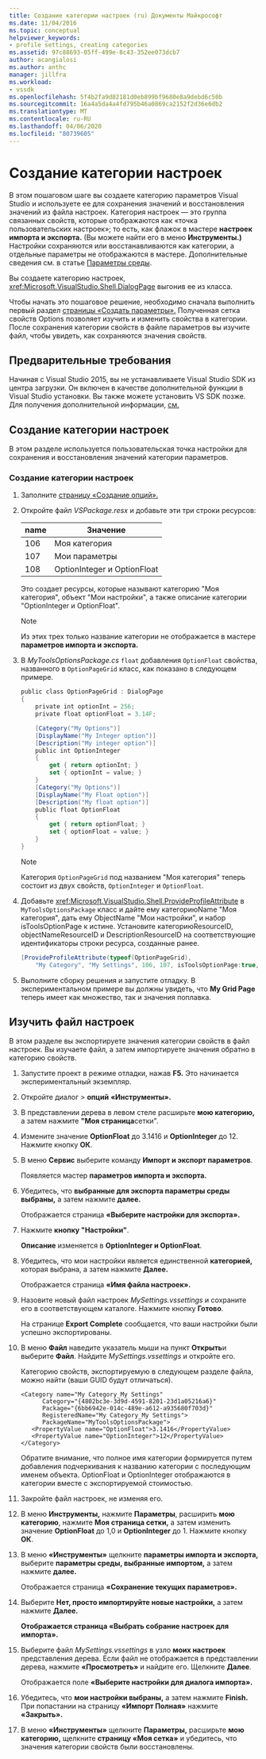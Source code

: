 ```yaml
---
title: Создание категории настроек (ru) Документы Майкрософт
ms.date: 11/04/2016
ms.topic: conceptual
helpviewer_keywords:
- profile settings, creating categories
ms.assetid: 97c88693-05ff-499e-8c43-352ee073dcb7
author: acangialosi
ms.author: anthc
manager: jillfra
ms.workload:
- vssdk
ms.openlocfilehash: 5f4b2fa9d82181d0eb899bf9680e8a9debd6c50b
ms.sourcegitcommit: 16a4a5da4a4fd795b46a0869ca2152f2d36e6db2
ms.translationtype: MT
ms.contentlocale: ru-RU
ms.lasthandoff: 04/06/2020
ms.locfileid: "80739605"
---
```

# <a name="create-a-settings-category"></a>Создание категории настроек

В этом пошаговом шаге вы создаете категорию параметров Visual Studio и используете ее для сохранения значений и восстановления значений из файла настроек. Категория настроек — это группа связанных свойств, которые отображаются как «точка пользовательских настроек»; то есть, как флажок в мастере **настроек импорта и экспорта.** (Вы можете найти его в меню **Инструменты.)** Настройки сохраняются или восстанавливаются как категории, а отдельные параметры не отображаются в мастере. Дополнительные сведения см. в статье [Параметры среды](../ide/environment-settings.md).

Вы создаете категорию настроек, <xref:Microsoft.VisualStudio.Shell.DialogPage> выгонив ее из класса.

Чтобы начать это пошаговое решение, необходимо сначала выполнить первый раздел [страницы «Создать параметры».](../extensibility/creating-an-options-page.md) Полученная сетка свойств Options позволяет изучить и изменить свойства в категории. После сохранения категории свойств в файле параметров вы изучите файл, чтобы увидеть, как сохраняются значения свойств.

## <a name="prerequisites"></a>Предварительные требования
 Начиная с Visual Studio 2015, вы не устанавливаете Visual Studio SDK из центра загрузки. Он включен в качестве дополнительной функции в Visual Studio установки. Вы также можете установить VS SDK позже. Для получения дополнительной информации, [см.](../extensibility/installing-the-visual-studio-sdk.md)

## <a name="create-a-settings-category"></a>Создание категории настроек
 В этом разделе используется пользовательская точка настройки для сохранения и восстановления значений категории параметров.

### <a name="to-create-a-settings-category"></a>Создание категории настроек

1. Заполните [страницу «Создание опций».](../extensibility/creating-an-options-page.md)

2. Откройте файл *VSPackage.resx* и добавьте эти три строки ресурсов:

    |name|Значение|
    |----------|-----------|
    |106|Моя категория|
    |107|Мои параметры|
    |108|OptionInteger и OptionFloat|

     Это создает ресурсы, которые называют категорию "Моя категория", объект "Мои настройки", а также описание категории "OptionInteger и OptionFloat".

    > [!NOTE]
    > Из этих трех только название категории не отображается в мастере **параметров импорта и экспорта.**

3. В *MyToolsOptionsPackage.cs* `float` добавления `OptionFloat` свойства, названного в `OptionPageGrid` класс, как показано в следующем примере.

    ```csharp
    public class OptionPageGrid : DialogPage
    {
        private int optionInt = 256;
        private float optionFloat = 3.14F;

        [Category("My Options")]
        [DisplayName("My Integer option")]
        [Description("My integer option")]
        public int OptionInteger
        {
            get { return optionInt; }
            set { optionInt = value; }
        }
        [Category("My Options")]
        [DisplayName("My Float option")]
        [Description("My float option")]
        public float OptionFloat
        {
            get { return optionFloat; }
            set { optionFloat = value; }
        }
    }
    ```

    > [!NOTE]
    > Категория `OptionPageGrid` под названием "Моя категория" теперь состоит из двух свойств, `OptionInteger` и `OptionFloat`.

4. Добавьте <xref:Microsoft.VisualStudio.Shell.ProvideProfileAttribute> в `MyToolsOptionsPackage` класс и дайте ему категориюName "Моя категория", дать ему ObjectName "Мои настройки", и набор isToolsOptionPage к истине. Установите категориюResourceID, objectNameResourceID и DescriptionResourceID на соответствующие идентификаторы строки ресурса, созданные ранее.

    ```csharp
    [ProvideProfileAttribute(typeof(OptionPageGrid),
        "My Category", "My Settings", 106, 107, isToolsOptionPage:true, DescriptionResourceID = 108)]
    ```

5. Выполните сборку решения и запустите отладку. В экспериментальном примере вы должны увидеть, что **My Grid Page** теперь имеет как множество, так и значения поплавка.

## <a name="examine-the-settings-file"></a>Изучить файл настроек
 В этом разделе вы экспортируете значения категории свойств в файл настроек. Вы изучаете файл, а затем импортируете значения обратно в категорию свойств.

1. Запустите проект в режиме отладки, нажав **F5.** Это начинается экспериментальный экземпляр.

2. Откройте диалог > **опций** **«Инструменты».**

3. В представлении дерева в левом стеле расширьте **мою категорию,** а затем нажмите **"Моя страница**сетки".

4. Измените значение **OptionFloat** до 3.1416 и **OptionInteger** до 12. Нажмите кнопку **ОК**.

5. В меню **Сервис** выберите команду **Импорт и экспорт параметров**.

     Появляется мастер **параметров импорта и экспорта.**

6. Убедитесь, что **выбранные для экспорта параметры среды выбраны,** а затем нажмите **далее.**

     Отображается страница **«Выберите настройки для экспорта».**

7. Нажмите **кнопку "Настройки"**.

     **Описание** изменяется в **OptionInteger и OptionFloat**.

8. Убедитесь, что мои настройки является единственной **категорией,** которая выбрана, а затем нажмите **Далее.**

     Отображается страница **«Имя файла настроек».**

9. Назовите новый файл настроек *MySettings.vssettings* и сохраните его в соответствующем каталоге. Нажмите кнопку **Готово**.

     На странице **Export Complete** сообщается, что ваши настройки были успешно экспортированы.

10. В меню **Файл** наведите указатель мыши на пункт **Открыть**и выберите **Файл**. Найдите *MySettings.vssettings* и откройте его.

     Категорию свойств, экспортируемую в следующем разделе файла, можно найти (ваши GUID будут отличаться).

    ```
    <Category name="My Category_My Settings"
          Category="{4802bc3e-3d9d-4591-8201-23d1a05216a6}"
          Package="{6bb6942e-014c-489e-a612-a935680f703d}"
          RegisteredName="My Category_My Settings">
          PackageName="MyToolsOptionsPackage">
       <PropertyValue name="OptionFloat">3.1416</PropertyValue>
       <PropertyValue name="OptionInteger">12</PropertyValue>
    </Category>
    ```

     Обратите внимание, что полное имя категории формируется путем добавления подчеркивания к названию категории с последующим именем объекта. OptionFloat и OptionInteger отображаются в категории вместе с экспортируемой стоимостью.

11. Закройте файл настроек, не изменяя его.

12. В меню **Инструменты,** нажмите **Параметры**, расширить **мою категорию**, нажмите **Моя страница сетки,** а затем изменить значение **OptionFloat** до 1,0 и **OptionInteger** до 1. Нажмите кнопку **ОК**.

13. В меню **«Инструменты»** щелкните **параметры импорта и экспорта,** выберите **параметры среды, выбранные импортом,** а затем нажмите **далее.**

     Отображается страница **«Сохранение текущих параметров».**

14. Выберите **Нет, просто импортируйте новые настройки,** а затем нажмите **Далее.**

     **Отображается страница «Выбрать собрание настроек для импорта».**

15. Выберите файл *MySettings.vssettings* в узло **моих настроек** представления дерева. Если файл не отображается в представлении дерева, нажмите **«Просмотреть»** и найдите его. Щелкните **Далее**.

     Отображается поле **«Выберите настройки для диалога импорта».**

16. Убедитесь, что **мои настройки выбраны,** а затем нажмите **Finish.** При попастании на страницу **«Импорт Полная»** нажмите **«Закрыть».**

17. В меню **«Инструменты»** щелкните **Параметры,** расширьте **мою категорию,** щелкните **страницу «Моя сетка»** и убедитесь, что значения категории свойств были восстановлены.
